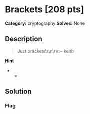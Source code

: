 # Brackets [208 pts]

**Category:** cryptography
**Solves:** None

## Description
>Just brackets\r\n\r\n~ keith

**Hint**
* -

## Solution

### Flag

